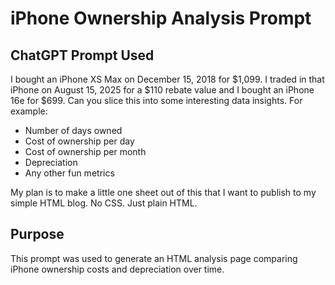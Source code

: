 # iPhone Ownership Analysis Prompt

## ChatGPT Prompt Used

I bought an iPhone XS Max on December 15, 2018 for $1,099. I traded in that iPhone on August 15, 2025 for a $110 rebate value and I bought an iPhone 16e for $699. Can you slice this into some interesting data insights. For example:

- Number of days owned
- Cost of ownership per day
- Cost of ownership per month
- Depreciation
- Any other fun metrics

My plan is to make a little one sheet out of this that I want to publish to my simple HTML blog. No CSS. Just plain HTML.

## Purpose

This prompt was used to generate an HTML analysis page comparing iPhone ownership costs and depreciation over time.
